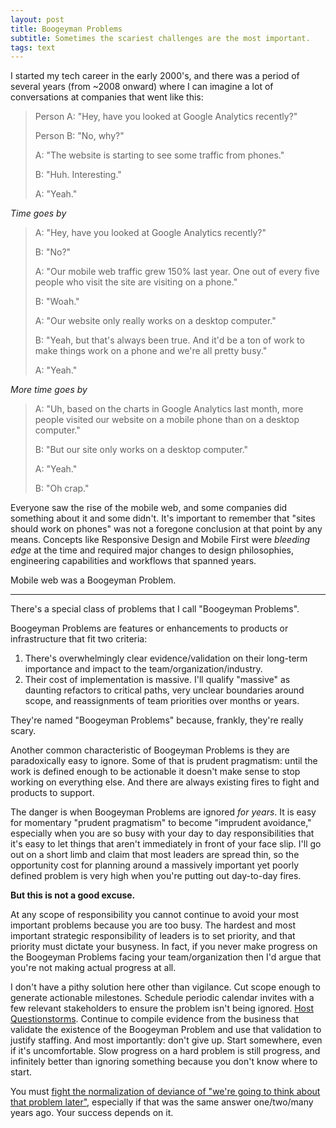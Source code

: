 ```yaml
---
layout: post
title: Boogeyman Problems
subtitle: Sometimes the scariest challenges are the most important.
tags: text
---
```


I started my tech career in the early 2000's, and there was a period of several
years (from ~2008 onward) where I can imagine a lot of conversations at companies
that went like this:

> Person A: "Hey, have you looked at Google Analytics recently?"
>
> Person B: "No, why?"
>
> A: "The website is starting to see some traffic from phones."
>
> B: "Huh. Interesting."
>
> A: "Yeah."

_Time goes by_

> A: "Hey, have you looked at Google Analytics recently?"
>
> B: "No?"
>
> A: "Our mobile web traffic grew 150% last year. One out of every five people
who visit the site are visiting on a phone."
>
> B: "Woah."
>
> A: "Our website only really works on a desktop computer."
>
> B: "Yeah, but that's always been true. And it'd be a ton of work to make
things work on a phone and we're all pretty busy."
>
> A: "Yeah."
>

_More time goes by_

> A: "Uh, based on the charts in Google Analytics last month, more people visited
our website on a mobile phone than on a desktop computer."
>
> B: "But our site only works on a desktop computer."
>
> A: "Yeah."
>
> B: "Oh crap."

Everyone saw the rise of the mobile web, and some companies did something about it
and some didn't. It's important to remember that "sites should work on phones"
was not a foregone conclusion at that point by any means. Concepts like Responsive
Design and Mobile First were _bleeding edge_ at the time and required major
changes to design philosophies, engineering capabilities and workflows that spanned years.

Mobile web was a Boogeyman Problem.

---

There's a special class of problems that I call "Boogeyman Problems".

Boogeyman Problems are features or enhancements to products or infrastructure
that fit two criteria:

1. There's overwhelmingly clear evidence/validation on their long-term importance
and impact to the team/organization/industry.
2. Their cost of implementation is massive. I'll qualify "massive" as daunting refactors
to critical paths, very unclear boundaries around scope, and reassignments of
team priorities over months or years.

They're named "Boogeyman Problems" because, frankly, they're really scary.

Another common characteristic of Boogeyman Problems is they are paradoxically
easy to ignore. Some of that is prudent pragmatism: until the work is defined
enough to be actionable it doesn't make sense to stop working on everything else.
And there are always existing fires to fight and products to support.

The danger is when Boogeyman Problems are ignored _for years_. It is easy for
momentary "prudent pragmatism" to become "imprudent avoidance," especially when
you are so busy with your day to day responsibilities that it's easy to let
things that aren't immediately in front of your face slip. I'll go out on a short
limb and claim that most leaders are spread thin, so the opportunity cost for
planning around a massively important yet poorly defined problem is very high
when you're putting out day-to-day fires.

**But this is not a good excuse.**

At any scope of responsibility you cannot continue to avoid your most important
problems because you are too busy. The hardest and most important strategic
responsibility of leaders is to set priority, and that priority must dictate
your busyness. In fact, if you never make progress on the Boogeyman Problems
facing your team/organization then I'd argue that you're not making actual
progress at all.

I don't have a pithy solution here other than vigilance. Cut scope enough to
generate actionable milestones. Schedule periodic calendar invites with a few relevant
stakeholders to ensure the problem isn't being ignored. [Host Questionstorms](/questionstorms/).
Continue to compile evidence from the business that validate the existence of the
Boogeyman Problem and use that validation to justify staffing. And most
importantly: don't give up. Start somewhere, even if it's uncomfortable. Slow
progress on a hard problem is still progress, and infinitely better than ignoring
something because you don't know where to start.

You must [fight the normalization of deviance of "we're going to think about that problem later"](http://blog.danielna.com/talks/pushing-through-friction),
especially if that was the same answer one/two/many years ago. Your success depends
on it.
